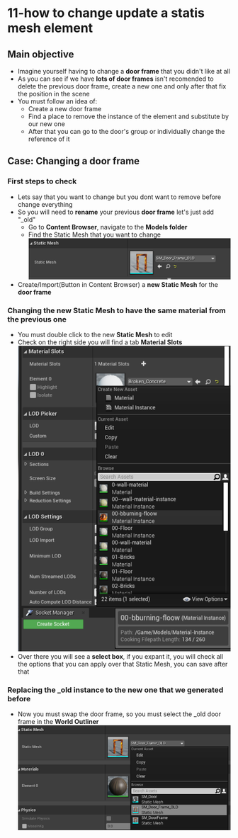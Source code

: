 # 11-how to change update a statis mesh element

## Main objective
* Imagine yourself having to change a **door frame** that you didn't like at all
* As you can see if we have **lots of door frames** isn't recomended to delete
the previous door frame, create a new one and only after that fix the position
in the scene
* You must follow an idea of:
  - Create a new door frame
  - Find a place to remove the instance of the element and substitute by our new one
  - After that you can go to the door's group or individually change the reference of it


## Case: Changing a door frame

### First steps to check
* Lets say that you want to change but you dont want to remove before change everything
* So you will need to **rename** your previous **door frame** let's just add "_old"
  - Go to **Content Browser**, navigate to the **Models folder**
  - Find the Static Mesh that you want to change![Rename Image](../images/08-rename-image.png)
* Create/Import(Button in Content Browser) a **new Static Mesh** for the **door frame**

### Changing the new Static Mesh to have the same material from the previous one
* You must double click to the new **Static Mesh** to edit
* Check on the right side you will find a tab **Material Slots** ![Material Slots](../images/09-material-instance.png)
* Over there you will see a **select box**, if you expant it, you will check
all the options that you can apply over that Static Mesh, you can save after that

### Replacing the _old instance to the new one that we generated before
* Now you must swap the door frame, so you must select the _old door frame in the **World Outliner**
![Material Slots](../images/10-Swapping-static-mesh.png)
